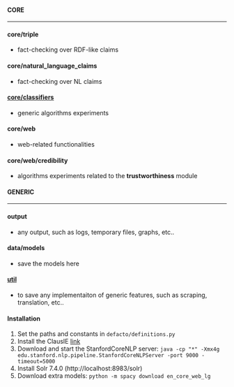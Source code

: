 #### CORE
---

#### core/triple
- fact-checking over RDF-like claims

#### core/natural_language_claims
- fact-checking over NL claims

#### [core/classifiers](https://github.com/SmartDataAnalytics/DeFacto3/wiki/classifiers)
- generic algorithms experiments

#### core/web
- web-related functionalities

#### core/web/credibility
- algorithms experiments related to the **trustworthiness** module

#### GENERIC
---

#### output
- any output, such as logs, temporary files, graphs, etc..

#### data/models
- save the models here

#### [util](https://github.com/SmartDataAnalytics/DeFacto3/wiki/util)
- to save any implementaiton of generic features, such as scraping, translation, etc..


#### Installation

1. Set the paths and constants in ```defacto/definitions.py```
2. Install the ClausIE [link](https://github.com/AnthonyMRios/pyclausie)
3. Download and start the StanfordCoreNLP server: ``` java -cp "*" -Xmx4g edu.stanford.nlp.pipeline.StanfordCoreNLPServer -port 9000 -timeout=5000 ```
4. Install Solr 7.4.0 (http://localhost:8983/solr)
5. Download extra models: ```python -m spacy download en_core_web_lg```
